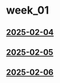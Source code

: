 # week_01 <!-- markmap: foldAll -->
## [2025-02-04](2025-02-04/2025-02-04.html)
## [2025-02-05](2025-02-05/2025-02-05.html)
## [2025-02-06](2025-02-06/2025-02-06.html)
